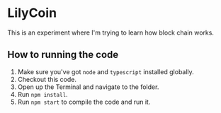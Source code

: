 # LilyCoin

This is an experiment where I'm trying to learn how block chain works.

## How to running the code
1. Make sure you've got `node` and `typescript` installed globally.
2. Checkout this code.
3. Open up the Terminal and navigate to the folder.
4. Run `npm install`.
5. Run `npm start` to compile the code and run it.